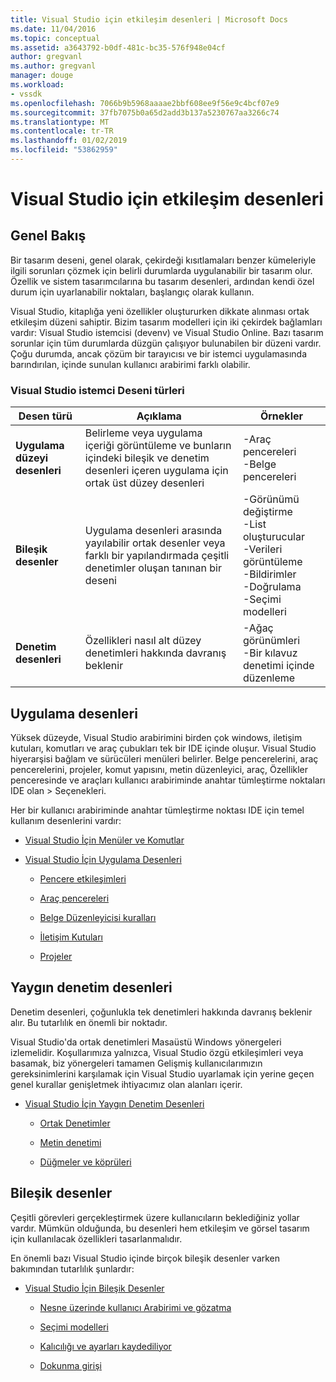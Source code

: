 ```yaml
---
title: Visual Studio için etkileşim desenleri | Microsoft Docs
ms.date: 11/04/2016
ms.topic: conceptual
ms.assetid: a3643792-b0df-481c-bc35-576f948e04cf
author: gregvanl
ms.author: gregvanl
manager: douge
ms.workload:
- vssdk
ms.openlocfilehash: 7066b9b5968aaaae2bbf608ee9f56e9c4bcf07e9
ms.sourcegitcommit: 37fb7075b0a65d2add3b137a5230767aa3266c74
ms.translationtype: MT
ms.contentlocale: tr-TR
ms.lasthandoff: 01/02/2019
ms.locfileid: "53862959"
---
```

# <a name="interaction-patterns-for-visual-studio"></a>Visual Studio için etkileşim desenleri
## <a name="overview"></a>Genel Bakış  
 Bir tasarım deseni, genel olarak, çekirdeği kısıtlamaları benzer kümeleriyle ilgili sorunları çözmek için belirli durumlarda uygulanabilir bir tasarım olur. Özellik ve sistem tasarımcılarına bu tasarım desenleri, ardından kendi özel durum için uyarlanabilir noktaları, başlangıç olarak kullanın.  
  
 Visual Studio, kitaplığa yeni özellikler oluştururken dikkate alınması ortak etkileşim düzeni sahiptir. Bizim tasarım modelleri için iki çekirdek bağlamları vardır: Visual Studio istemcisi (devenv) ve Visual Studio Online. Bazı tasarım sorunlar için tüm durumlarda düzgün çalışıyor bulunabilen bir düzeni vardır. Çoğu durumda, ancak çözüm bir tarayıcısı ve bir istemci uygulamasında barındırılan, içinde sunulan kullanıcı arabirimi farklı olabilir.  
  
### <a name="visual-studio-client-pattern-types"></a>Visual Studio istemci Deseni türleri  
  
|Desen türü|Açıklama|Örnekler|  
|------------------|-----------------|--------------|  
|**Uygulama düzeyi desenleri**|Belirleme veya uygulama içeriği görüntüleme ve bunların içindeki bileşik ve denetim desenleri içeren uygulama için ortak üst düzey desenleri|-Araç pencereleri<br />-Belge pencereleri|  
|**Bileşik desenler**|Uygulama desenleri arasında yayılabilir ortak desenler veya farklı bir yapılandırmada çeşitli denetimler oluşan tanınan bir deseni|-Görünümü değiştirme<br />-List oluşturucular<br />-Verileri görüntüleme<br />-Bildirimler<br />-Doğrulama<br />-Seçimi modelleri|  
|**Denetim desenleri**|Özellikleri nasıl alt düzey denetimleri hakkında davranış beklenir|-Ağaç görünümleri<br />-Bir kılavuz denetimi içinde düzenleme|  
  
## <a name="application-patterns"></a>Uygulama desenleri  
 Yüksek düzeyde, Visual Studio arabirimini birden çok windows, iletişim kutuları, komutları ve araç çubukları tek bir IDE içinde oluşur. Visual Studio hiyerarşisi bağlam ve sürücüleri menüleri belirler. Belge pencerelerini, araç pencerelerini, projeler, komut yapısını, metin düzenleyici, araç, Özellikler penceresinde ve araçları kullanıcı arabiriminde anahtar tümleştirme noktaları IDE olan > Seçenekleri.  
  
 Her bir kullanıcı arabiriminde anahtar tümleştirme noktası IDE için temel kullanım desenlerini vardır:  
  
-   [Visual Studio İçin Menüler ve Komutlar](../../extensibility/ux-guidelines/menus-and-commands-for-visual-studio.md)  
  
-   [Visual Studio İçin Uygulama Desenleri](../../extensibility/ux-guidelines/application-patterns-for-visual-studio.md)  
  
    -   [Pencere etkileşimleri](../../extensibility/ux-guidelines/application-patterns-for-visual-studio.md#BKMK_WindowInteractions)  
  
    -   [Araç pencereleri](../../extensibility/ux-guidelines/application-patterns-for-visual-studio.md#BKMK_ToolWindows)  
  
    -   [Belge Düzenleyicisi kuralları](../../extensibility/ux-guidelines/application-patterns-for-visual-studio.md#BKMK_DocumentEditorConventions)  
  
    -   [İletişim Kutuları](../../extensibility/ux-guidelines/application-patterns-for-visual-studio.md#BKMK_Dialogs)  
  
    -   [Projeler](../../extensibility/ux-guidelines/application-patterns-for-visual-studio.md#BKMK_Projects)  
  
## <a name="common-control-patterns"></a>Yaygın denetim desenleri  
 Denetim desenleri, çoğunlukla tek denetimleri hakkında davranış beklenir alır. Bu tutarlılık en önemli bir noktadır.  
  
 Visual Studio'da ortak denetimleri Masaüstü Windows yönergeleri izlemelidir. Koşullarımıza yalnızca, Visual Studio özgü etkileşimleri veya basamak, biz yönergeleri tamamen Gelişmiş kullanıcılarımızın gereksinimlerini karşılamak için Visual Studio uyarlamak için yerine geçen genel kurallar genişletmek ihtiyacımız olan alanları içerir.  
  
-   [Visual Studio İçin Yaygın Denetim Desenleri](../../extensibility/ux-guidelines/common-control-patterns-for-visual-studio.md)  
  
    -   [Ortak Denetimler](../../extensibility/ux-guidelines/common-control-patterns-for-visual-studio.md#BKMK_CommonControls)  
  
    -   [Metin denetimi](../../extensibility/ux-guidelines/common-control-patterns-for-visual-studio.md#BKMK_TextControls)  
  
    -   [Düğmeler ve köprüleri](../../extensibility/ux-guidelines/common-control-patterns-for-visual-studio.md#BKMK_ButtonsAndHyperlinks)  
  
## <a name="composite-patterns"></a>Bileşik desenler  
 Çeşitli görevleri gerçekleştirmek üzere kullanıcıların beklediğiniz yollar vardır. Mümkün olduğunda, bu desenleri hem etkileşim ve görsel tasarım için kullanılacak özellikleri tasarlanmalıdır.  
  
 En önemli bazı Visual Studio içinde birçok bileşik desenler varken bakımından tutarlılık şunlardır:  
  
-   [Visual Studio İçin Bileşik Desenler](../../extensibility/ux-guidelines/composite-patterns-for-visual-studio.md)  
  
    -   [Nesne üzerinde kullanıcı Arabirimi ve gözatma](../../extensibility/ux-guidelines/composite-patterns-for-visual-studio.md#BKMK_OnObjectUI)  
  
    -   [Seçimi modelleri](../../extensibility/ux-guidelines/composite-patterns-for-visual-studio.md#BKMK_SelectionModels)  
  
    -   [Kalıcılığı ve ayarları kaydediliyor](../../extensibility/ux-guidelines/composite-patterns-for-visual-studio.md#BKMK_PersistenceAndSavingSettings)  
  
    -   [Dokunma girişi](../../extensibility/ux-guidelines/composite-patterns-for-visual-studio.md#BKMK_TouchInput)